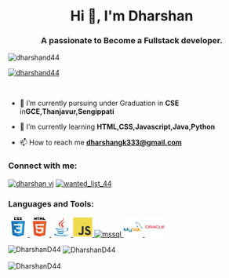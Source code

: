 <h1 align="center">Hi 👋, I'm Dharshan</h1>
<h3 align="center">A passionate to Become a Fullstack developer.</h3>

<p align="left"> <img src="https://komarev.com/ghpvc/?username=dharshand44&label=Profile%20views&color=0e75b6&style=flat" alt="dharshand44" /> </p>

<p align="left"> <a href="https://github.com/ryo-ma/github-profile-trophy"><img src="https://github-profile-trophy.vercel.app/?username=dharshand44" alt="dharshand44" /></a> </p>

<p align="left"> <a href="https://twitter.com/" target="blank"><img src="https://img.shields.io/twitter/follow/?logo=twitter&style=for-the-badge" alt="" /></a> </p>

- 🔭 I’m currently pursuing under Graduation in **CSE** in**GCE,Thanjavur,Sengippati**

- 🌱 I’m currently learning **HTML,CSS,Javascript,Java,Python**

- 📫 How to reach me **dharshangk333@gmail.com**

<h3 align="left">Connect with me:</h3>
<p align="left">
<a href="https://linkedin.com/in/dharshan vj" target="blank"><img align="center" src="https://raw.githubusercontent.com/rahuldkjain/github-profile-readme-generator/master/src/images/icons/Social/linked-in-alt.svg" alt="dharshan vj" height="30" width="40" /></a>
<a href="https://instagram.com/wanted_list_44" target="blank"><img align="center" src="https://raw.githubusercontent.com/rahuldkjain/github-profile-readme-generator/master/src/images/icons/Social/instagram.svg" alt="wanted_list_44" height="30" width="40" /></a>
</p>

<h3 align="left">Languages and Tools:</h3>
<p align="left"> <a href="https://www.w3schools.com/css/" target="_blank" rel="noreferrer"> <img src="https://raw.githubusercontent.com/devicons/devicon/master/icons/css3/css3-original-wordmark.svg" alt="css3" width="40" height="40"/> </a> <a href="https://www.w3.org/html/" target="_blank" rel="noreferrer"> <img src="https://raw.githubusercontent.com/devicons/devicon/master/icons/html5/html5-original-wordmark.svg" alt="html5" width="40" height="40"/> </a> <a href="https://www.java.com" target="_blank" rel="noreferrer"> <img src="https://raw.githubusercontent.com/devicons/devicon/master/icons/java/java-original.svg" alt="java" width="40" height="40"/> </a> <a href="https://developer.mozilla.org/en-US/docs/Web/JavaScript" target="_blank" rel="noreferrer"> <img src="https://raw.githubusercontent.com/devicons/devicon/master/icons/javascript/javascript-original.svg" alt="javascript" width="40" height="40"/> </a> <a href="https://www.microsoft.com/en-us/sql-server" target="_blank" rel="noreferrer"> <img src="https://www.svgrepo.com/show/303229/microsoft-sql-server-logo.svg" alt="mssql" width="40" height="40"/> </a> <a href="https://www.mysql.com/" target="_blank" rel="noreferrer"> <img src="https://raw.githubusercontent.com/devicons/devicon/master/icons/mysql/mysql-original-wordmark.svg" alt="mysql" width="40" height="40"/> </a> <a href="https://www.oracle.com/" target="_blank" rel="noreferrer"> <img src="https://raw.githubusercontent.com/devicons/devicon/master/icons/oracle/oracle-original.svg" alt="oracle" width="40" height="40"/> </a> </p>

<p><img align="left" src="https://github-readme-stats.vercel.app/api/top-langs?username=dharshand44&show_icons=true&locale=en&layout=compact" alt="DharshanD44" /></p>

<p>&nbsp;<img align="center" src="https://github-readme-stats.vercel.app/api?username=dharshand44&show_icons=true&locale=en" alt="DharshanD44" /></p>

<p><img align="center" src="https://github-readme-streak-stats.herokuapp.com/?user=dharshand44&" alt="DharshanD44" /></p>


